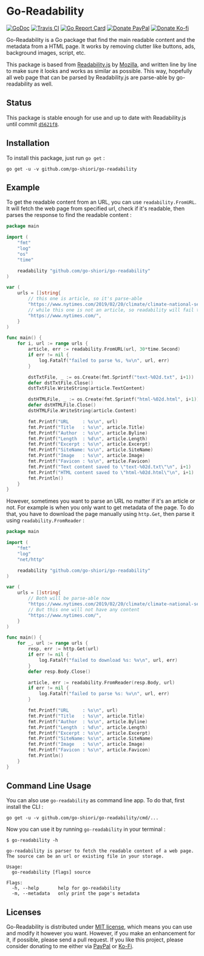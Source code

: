 Go-Readability
===

[![GoDoc](https://godoc.org/github.com/go-shiori/go-readability?status.png)](https://godoc.org/github.com/go-shiori/go-readability)
[![Travis CI](https://travis-ci.org/go-shiori/go-readability.svg?branch=master)](https://travis-ci.org/go-shiori/go-readability)
[![Go Report Card](https://goreportcard.com/badge/github.com/go-shiori/go-readability)](https://goreportcard.com/report/github.com/go-shiori/go-readability)
[![Donate PayPal](https://img.shields.io/static/v1?label=donate&message=PayPal&color=00457C&logo=paypal)](https://www.paypal.me/RadhiFadlillah)
[![Donate Ko-fi](https://img.shields.io/static/v1?label=donate&message=Ko-fi&color=F16061&logo=ko-fi)](https://ko-fi.com/radhifadlillah)

Go-Readability is a Go package that find the main readable content and the metadata from a HTML page. It works by removing clutter like buttons, ads, background images, script, etc.

This package is based from [Readability.js](https://github.com/mozilla/readability) by [Mozilla](https://github.com/mozilla), and written line by line to make sure it looks and works as similar as possible. This way, hopefully all web page that can be parsed by Readability.js are parse-able by go-readability as well.

## Status

This package is stable enough for use and up to date with Readability.js until commit [`d5621f8`](https://github.com/mozilla/readability/commit/d5621f85e775229332bf0f6f2b1d3d789c638f2d).

## Installation

To install this package, just run `go get` :

```
go get -u -v github.com/go-shiori/go-readability
```

## Example

To get the readable content from an URL, you can use `readability.FromURL`. It will fetch the web page from specified url, check if it's readable, then parses the response to find the readable content :

```go
package main

import (
	"fmt"
	"log"
	"os"
	"time"

	readability "github.com/go-shiori/go-readability"
)

var (
	urls = []string{
		// this one is article, so it's parse-able
		"https://www.nytimes.com/2019/02/20/climate/climate-national-security-threat.html",
		// while this one is not an article, so readability will fail to parse.
		"https://www.nytimes.com/",
	}
)

func main() {
	for i, url := range urls {
		article, err := readability.FromURL(url, 30*time.Second)
		if err != nil {
			log.Fatalf("failed to parse %s, %v\n", url, err)
		}

		dstTxtFile, _ := os.Create(fmt.Sprintf("text-%02d.txt", i+1))
		defer dstTxtFile.Close()
		dstTxtFile.WriteString(article.TextContent)

		dstHTMLFile, _ := os.Create(fmt.Sprintf("html-%02d.html", i+1))
		defer dstHTMLFile.Close()
		dstHTMLFile.WriteString(article.Content)

		fmt.Printf("URL     : %s\n", url)
		fmt.Printf("Title   : %s\n", article.Title)
		fmt.Printf("Author  : %s\n", article.Byline)
		fmt.Printf("Length  : %d\n", article.Length)
		fmt.Printf("Excerpt : %s\n", article.Excerpt)
		fmt.Printf("SiteName: %s\n", article.SiteName)
		fmt.Printf("Image   : %s\n", article.Image)
		fmt.Printf("Favicon : %s\n", article.Favicon)
		fmt.Printf("Text content saved to \"text-%02d.txt\"\n", i+1)
		fmt.Printf("HTML content saved to \"html-%02d.html\"\n", i+1)
		fmt.Println()
	}
}
```

However, sometimes you want to parse an URL no matter if it's an article or not. For example is when you only want to get metadata of the page. To do that, you have to download the page manually using `http.Get`, then parse it using `readability.FromReader` :

```go
package main

import (
	"fmt"
	"log"
	"net/http"

	readability "github.com/go-shiori/go-readability"
)

var (
	urls = []string{
		// Both will be parse-able now
		"https://www.nytimes.com/2019/02/20/climate/climate-national-security-threat.html",
		// But this one will not have any content
		"https://www.nytimes.com/",
	}
)

func main() {
	for _, url := range urls {
		resp, err := http.Get(url)
		if err != nil {
			log.Fatalf("failed to download %s: %v\n", url, err)
		}
		defer resp.Body.Close()

		article, err := readability.FromReader(resp.Body, url)
		if err != nil {
			log.Fatalf("failed to parse %s: %v\n", url, err)
		}

		fmt.Printf("URL     : %s\n", url)
		fmt.Printf("Title   : %s\n", article.Title)
		fmt.Printf("Author  : %s\n", article.Byline)
		fmt.Printf("Length  : %d\n", article.Length)
		fmt.Printf("Excerpt : %s\n", article.Excerpt)
		fmt.Printf("SiteName: %s\n", article.SiteName)
		fmt.Printf("Image   : %s\n", article.Image)
		fmt.Printf("Favicon : %s\n", article.Favicon)
		fmt.Println()
	}
}
```

## Command Line Usage

You can also use `go-readability` as command line app. To do that, first install the CLI :

```
go get -u -v github.com/go-shiori/go-readability/cmd/...
```

Now you can use it by running `go-readability` in your terminal :

```
$ go-readability -h

go-readability is parser to fetch the readable content of a web page.
The source can be an url or existing file in your storage.

Usage:
  go-readability [flags] source

Flags:
  -h, --help       help for go-readability
  -m, --metadata   only print the page's metadata
```

## Licenses

Go-Readability is distributed under [MIT license](https://choosealicense.com/licenses/mit/), which means you can use and modify it however you want. However, if you make an enhancement for it, if possible, please send a pull request. If you like this project, please consider donating to me either via [PayPal](https://www.paypal.me/RadhiFadlillah) or [Ko-Fi](https://ko-fi.com/radhifadlillah).
